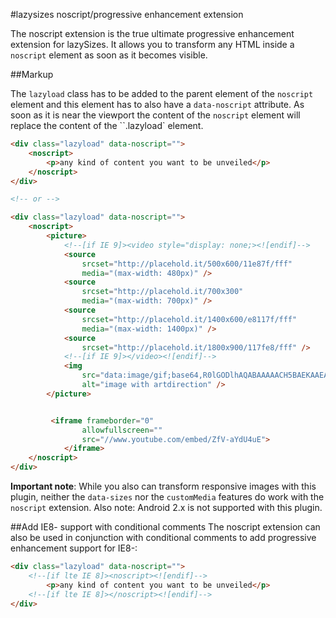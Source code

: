 #lazysizes noscript/progressive enhancement extension

The noscript extension is the true ultimate progressive enhancement extension for lazySizes. It allows you to transform any HTML inside a ``noscript`` element as soon as it becomes visible.

##Markup

The ``lazyload`` class has to be added to the parent element of the ``noscript`` element and this element has to also have a ``data-noscript`` attribute. As soon as it is near the viewport the content of the ``noscript`` element will replace the content of the ``.lazyload`  element.

```html
<div class="lazyload" data-noscript="">
    <noscript>
        <p>any kind of content you want to be unveiled</p>
    </noscript>
</div>

<!-- or -->

<div class="lazyload" data-noscript="">
    <noscript>
        <picture>
            <!--[if IE 9]><video style="display: none;><![endif]-->
            <source
                srcset="http://placehold.it/500x600/11e87f/fff"
                media="(max-width: 480px)" />
            <source
                srcset="http://placehold.it/700x300"
                media="(max-width: 700px)" />
            <source
                srcset="http://placehold.it/1400x600/e8117f/fff"
                media="(max-width: 1400px)" />
            <source
                srcset="http://placehold.it/1800x900/117fe8/fff" />
            <!--[if IE 9]></video><![endif]-->
            <img
                src="data:image/gif;base64,R0lGODlhAQABAAAAACH5BAEKAAEALAAAAAABAAEAAAICTAEAOw=="
                alt="image with artdirection" />
        </picture>


         <iframe frameborder="0"
                allowfullscreen=""
                src="//www.youtube.com/embed/ZfV-aYdU4uE">
            </iframe>
    </noscript>
</div>
```

**Important note**: While you also can transform responsive images with this plugin, neither the ``data-sizes`` nor the ``customMedia`` features do work with the ``noscript`` extension. Also note: Android 2.x is not supported with this plugin.

##<a name="ie8"></a>Add IE8- support with conditional comments
The noscript extension can also be used in conjunction with conditional comments to add progressive enhancement support for IE8-:

```html
<div class="lazyload" data-noscript="">
    <!--[if lte IE 8]><noscript><![endif]-->
        <p>any kind of content you want to be unveiled</p>
    <!--[if lte IE 8]></noscript><![endif]-->
</div>
```
